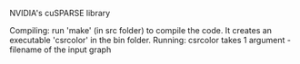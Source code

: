 NVIDIA's cuSPARSE library

Compiling: run 'make' (in src folder) to compile the code. It creates an executable 'csrcolor' in the bin folder.
Running: csrcolor takes 1 argument
        - filename of the input graph
